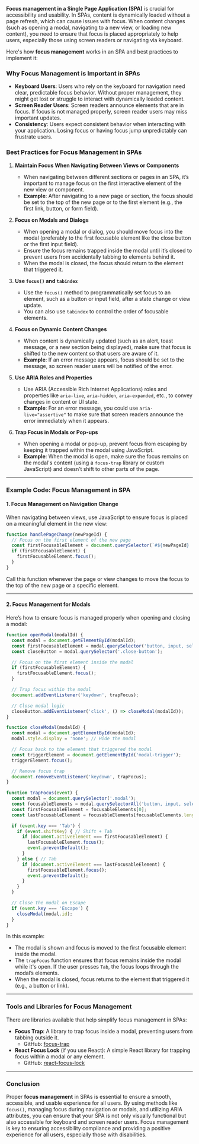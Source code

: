 **Focus management in a Single Page Application (SPA)** is crucial for accessibility and usability. In SPAs, content is dynamically loaded without a page refresh, which can cause issues with focus. When content changes (such as opening a modal, navigating to a new view, or loading new content), you need to ensure that focus is placed appropriately to help users, especially those using screen readers or navigating via keyboard.

Here's how **focus management** works in an SPA and best practices to implement it:

### **Why Focus Management is Important in SPAs**
- **Keyboard Users**: Users who rely on the keyboard for navigation need clear, predictable focus behavior. Without proper management, they might get lost or struggle to interact with dynamically loaded content.
- **Screen Reader Users**: Screen readers announce elements that are in focus. If focus is not managed properly, screen reader users may miss important updates.
- **Consistency**: Users expect consistent behavior when interacting with your application. Losing focus or having focus jump unpredictably can frustrate users.

### **Best Practices for Focus Management in SPAs**

1. **Maintain Focus When Navigating Between Views or Components**
   - When navigating between different sections or pages in an SPA, it’s important to manage focus on the first interactive element of the new view or component.
   - **Example**: After navigating to a new page or section, the focus should be set to the top of the new page or to the first element (e.g., the first link, button, or form field).

2. **Focus on Modals and Dialogs**
   - When opening a modal or dialog, you should move focus into the modal (preferably to the first focusable element like the close button or the first input field).
   - Ensure the focus remains trapped inside the modal until it’s closed to prevent users from accidentally tabbing to elements behind it.
   - When the modal is closed, the focus should return to the element that triggered it.

3. **Use `focus()` and `tabindex`**
   - Use the `focus()` method to programmatically set focus to an element, such as a button or input field, after a state change or view update.
   - You can also use `tabindex` to control the order of focusable elements.
   
4. **Focus on Dynamic Content Changes**
   - When content is dynamically updated (such as an alert, toast message, or a new section being displayed), make sure that focus is shifted to the new content so that users are aware of it.
   - **Example**: If an error message appears, focus should be set to the message, so screen reader users will be notified of the error.

5. **Use ARIA Roles and Properties**
   - Use ARIA (Accessible Rich Internet Applications) roles and properties like `aria-live`, `aria-hidden`, `aria-expanded`, etc., to convey changes in content or UI state.
   - **Example**: For an error message, you could use `aria-live="assertive"` to make sure that screen readers announce the error immediately when it appears.

6. **Trap Focus in Modals or Pop-ups**
   - When opening a modal or pop-up, prevent focus from escaping by keeping it trapped within the modal using JavaScript.
   - **Example**: When the modal is open, make sure the focus remains on the modal's content (using a `focus-trap` library or custom JavaScript) and doesn’t shift to other parts of the page.

---

### **Example Code: Focus Management in SPA**

#### **1. Focus Management on Navigation Change**

When navigating between views, use JavaScript to ensure focus is placed on a meaningful element in the new view:

```javascript
function handlePageChange(newPageId) {
  // Focus on the first element of the new page
  const firstFocusableElement = document.querySelector(`#${newPageId} .first-focusable-element`);
  if (firstFocusableElement) {
    firstFocusableElement.focus();
  }
}
```

Call this function whenever the page or view changes to move the focus to the top of the new page or a specific element.

---

#### **2. Focus Management for Modals**

Here’s how to ensure focus is managed properly when opening and closing a modal:

```javascript
function openModal(modalId) {
  const modal = document.getElementById(modalId);
  const firstFocusableElement = modal.querySelector('button, input, select, a');
  const closeButton = modal.querySelector('.close-button');

  // Focus on the first element inside the modal
  if (firstFocusableElement) {
    firstFocusableElement.focus();
  }

  // Trap focus within the modal
  document.addEventListener('keydown', trapFocus);

  // Close modal logic
  closeButton.addEventListener('click', () => closeModal(modalId));
}

function closeModal(modalId) {
  const modal = document.getElementById(modalId);
  modal.style.display = 'none'; // Hide the modal

  // Focus back to the element that triggered the modal
  const triggerElement = document.getElementById('modal-trigger');
  triggerElement.focus();

  // Remove focus trap
  document.removeEventListener('keydown', trapFocus);
}

function trapFocus(event) {
  const modal = document.querySelector('.modal');
  const focusableElements = modal.querySelectorAll('button, input, select, a');
  const firstFocusableElement = focusableElements[0];
  const lastFocusableElement = focusableElements[focusableElements.length - 1];

  if (event.key === 'Tab') {
    if (event.shiftKey) { // Shift + Tab
      if (document.activeElement === firstFocusableElement) {
        lastFocusableElement.focus();
        event.preventDefault();
      }
    } else { // Tab
      if (document.activeElement === lastFocusableElement) {
        firstFocusableElement.focus();
        event.preventDefault();
      }
    }
  }

  // Close the modal on Escape
  if (event.key === 'Escape') {
    closeModal(modal.id);
  }
}
```

In this example:
- The modal is shown and focus is moved to the first focusable element inside the modal.
- The `trapFocus` function ensures that focus remains inside the modal while it's open. If the user presses `Tab`, the focus loops through the modal’s elements.
- When the modal is closed, focus returns to the element that triggered it (e.g., a button or link).

---

### **Tools and Libraries for Focus Management**
There are libraries available that help simplify focus management in SPAs:
- **Focus Trap**: A library to trap focus inside a modal, preventing users from tabbing outside it.
  - GitHub: [focus-trap](https://github.com/focus-trap/focus-trap)
- **React Focus Lock** (if you use React): A simple React library for trapping focus within a modal or any element.
  - GitHub: [react-focus-lock](https://github.com/theKashey/react-focus-lock)

---

### **Conclusion**

Proper **focus management** in SPAs is essential to ensure a smooth, accessible, and usable experience for all users. By using methods like `focus()`, managing focus during navigation or modals, and utilizing ARIA attributes, you can ensure that your SPA is not only visually functional but also accessible for keyboard and screen reader users. Focus management is key to ensuring accessibility compliance and providing a positive experience for all users, especially those with disabilities.